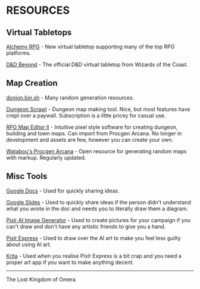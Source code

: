 # RESOURCES

## Virtual Tabletops

[Alchemy RPG](https://alchemyrpg.com) - New virtual tabletop supporting many of the top RPG platforms.

[D&D Beyond](https://www.dndbeyond.com) - The official D&D virtual tabletop from Wizards of the Coast.

## Map Creation

[donjon.bin.sh](https://donjon.bin.sh) - Many random generation resources.

[Dungeon Scrawl](https://dungeonscrawl.com) - Dungeon map making tool. Nice, but most features have crept over a paywall. Subscription is a little pricey for casual use.

[RPG Map Editor II](https://deepnight.net/tools/rpg-map) - Intuitive pixel style software for creating dungeon, building and town maps. Can import from Procgen Arcana. No longer in development and assets are few, however you can create your own.

[Watabou's Procgen Arcana](https://watabou.github.io) - Open resource for generating random maps with markup. Regularly updated.

## Misc Tools

[Google Docs](https://docs.google.com) - Used for quickly sharing ideas.

[Google Slides](https://slides.google.com) - Used to quickly share ideas if the person didn't understand what you wrote in the doc and needs you to literally draw them a diagram.

[Pixlr AI Image Generator](https://pixlr.com/image-generator) - Used to create pictures for your campaign if you can't draw and don't have any artistic friends to give you a hand.

[Pixlr Express](http://pixlr.com/express) - Used to draw over the AI art to make you feel less guilty about using AI art.

[Krita](https://krita.org) - Used when you realise Pixlr Express is a bit crap and you need a proper art app if you want to make anything decent.

---
The Lost Kingdom of Omera